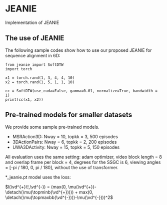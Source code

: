 # JEANIE
Implementation of JEANIE

## The use of JEANIE

The following sample codes show how to use our proposed JEANIE for sequence alignment in 6D:

```
from jeanie import SoftDTW
import torch

x1 = torch.rand(1, 3, 4, 4, 10)
x2 = torch.rand(1, 5, 1, 1, 10)

cc = SoftDTW(use_cuda=False, gamma=0.01, normalize=True, bandwidth = 1)
print(cc(x1, x2))
```

## Pre-trained models for smaller datasets

We provide some sample pre-trained models. 

- MSRAction3D: Nway = 10, topkk = 3, 500 episodes
- 3DActionPairs: Nway = 6, topkk = 2, 200 episodes
- UWA3DActivity: Nway = 15, topkk = 5, 150 episodes

All evaluation uses the same setting: adam optimizer, video block length = 8 and overlap frame per block = 4, degrees for the SSGC is 6, viewing angles = [-pi / 180, 0, pi / 180], without the use of transformer.

\*_jeanie.pt model uses the loss:

$l(\vd^{+}\!,\vd^{-}) = (max(0, \mu(\vd^{+})-\detach(\mu(\topminb(\vd^{+})))) + max(0, \detach(\mu(\topmaxbb(\vd^{-})))-\mu(\vd^{-})))^2$
